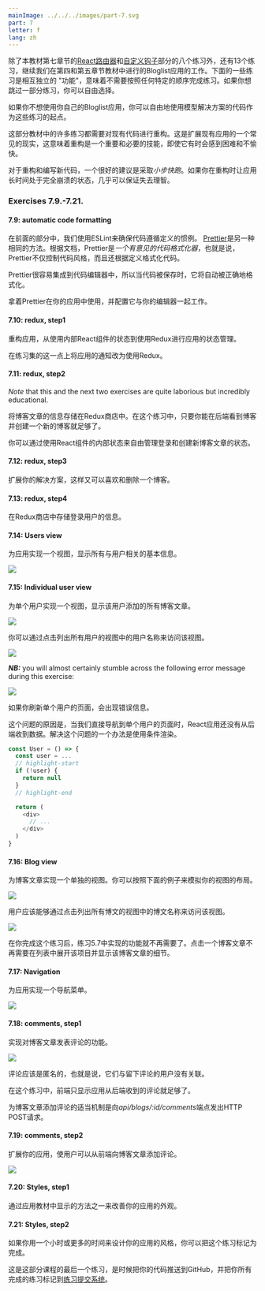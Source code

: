 ```yaml
---
mainImage: ../../../images/part-7.svg
part: 7
letter: f
lang: zh
---
```


<div class="content">

<!-- In addition to the eight exercises in the [React router](/en/part7/react_router) and [custom hooks](en/part7/custom_hooks) sections of this seventh part of the course material, there are 13 exercises that continue our work on the Bloglist application that we worked on in parts four and five of the course material. Some of the following exercises are "features" that are independent of one another, meaning that there is no need to finish the exercises in any particular order. You are free to skip over a part of the exercises if you wish to do so.-->
 除了本教材第七章节的[React路由器](/en/part7/react_router)和[自定义钩子](en/part7/custom_hooks)部分的八个练习外，还有13个练习，继续我们在第四和第五章节教材中进行的Bloglist应用的工作。下面的一些练习是相互独立的 "功能"，意味着不需要按照任何特定的顺序完成练习。如果你想跳过一部分练习，你可以自由选择。

<!-- If you do not want to use your own Bloglist application, you are free to use the code from the model solution as a starting point for these exercises.-->
 如果你不想使用你自己的Bloglist应用，你可以自由地使用模型解决方案的代码作为这些练习的起点。

<!-- Many of the exercises in this part of the course material will require the refactoring of existing code. This is a common reality of extending existing applications, meaning that refactoring is an important and necessary skill even if it may feel difficult and unpleasant at times.-->
 这部分教材中的许多练习都需要对现有代码进行重构。这是扩展现有应用的一个常见的现实，这意味着重构是一个重要和必要的技能，即使它有时会感到困难和不愉快。

<!-- One good piece of advice for both refactoring and writing new code is to take <i>baby steps</i>. Losing your sanity is almost guaranteed if you leave the application in a completely broken state for long periods of time while refactoring.-->
对于重构和编写新代码，一个很好的建议是采取<i>小步快跑</i>。如果你在重构时让应用长时间处于完全崩溃的状态，几乎可以保证失去理智。

</div>

<div class="tasks">

### Exercises 7.9.-7.21.

#### 7.9: automatic code formatting

<!-- In the previous parts we used ESLint to ensure that code to follows the defined conventions.  [Prettier](https://prettier.io/) is yet another approach for the same. According to the documentation Prettier is <i>an opinionated code formatter</i>, that is, Prettier does not only control the code style but it also formats the code according to the definition.-->
 在前面的部分中，我们使用ESLint来确保代码遵循定义的惯例。  [Prettier](https://prettier.io/)是另一种相同的方法。根据文档，Prettier是<i>一个有意见的代码格式化器</i>，也就是说，Prettier不仅控制代码风格，而且还根据定义格式化代码。

<!-- Prettier is easy to integrate to the code editor, so that when the code is saved, it is automatically formatted correctly.-->
 Prettier很容易集成到代码编辑器中，所以当代码被保存时，它将自动被正确地格式化。

<!-- Take Prettier to use in your app and configure it to work with your editor.-->
拿着Prettier在你的应用中使用，并配置它与你的编辑器一起工作。

#### 7.10: redux, step1

<!-- Refactor the application from using internal React component state to using Redux for the application's state management.-->
 重构应用，从使用内部React组件的状态到使用Redux进行应用的状态管理。

<!-- Change the application's notifications to use Redux at this point of the exercise set.-->
在练习集的这一点上将应用的通知改为使用Redux。

#### 7.11: redux, step2

<i>Note</i> that this and the next two exercises are quite laborious but incredibly educational.

<!-- Store the information about blog posts in the Redux store. In this exercise, it is enough that you can see the blogs in the backend and create a new blog.-->
将博客文章的信息存储在Redux商店中。在这个练习中，只要你能在后端看到博客并创建一个新的博客就足够了。

<!-- You are free to manage the state for logging in and creating new blog posts by using the internal state of React components.-->
你可以通过使用React组件的内部状态来自由管理登录和创建新博客文章的状态。

#### 7.12: redux, step3

<!-- Expand your solution so that it is again possible to like and delete a blog.-->
扩展你的解决方案，这样又可以喜欢和删除一个博客。

#### 7.13: redux, step4

<!-- Store the information about the signed-in user in the Redux store.-->
在Redux商店中存储登录用户的信息。

#### 7.14: Users view

<!-- Implement a view to the application that displays all of the basic information related to users:-->
为应用实现一个视图，显示所有与用户相关的基本信息。

![](../../images/7/41.png)

#### 7.15: Individual user view

<!-- Implement a view for individual users that displays all of the blog posts added by that user:-->
 为单个用户实现一个视图，显示该用户添加的所有博客文章。

![](../../images/7/44.png)

<!-- You can access the view by clicking the name of the user in the view that lists all users:-->
 你可以通过点击列出所有用户的视图中的用户名称来访问该视图。

![](../../images/7/43.png)

<i>**NB:**</i> you will almost certainly stumble across the following error message during this exercise:

![](../../images/7/42ea.png)

<!-- The error message will occur if you refresh the page for an individual user.-->
 如果你刷新单个用户的页面，会出现错误信息。

<!-- The cause of the issue is that, when we navigate directly to the page of an individual user, the React application has not yet received the data from the backend. One solution for fixing the problem is to use conditional rendering:-->
 这个问题的原因是，当我们直接导航到单个用户的页面时，React应用还没有从后端收到数据。解决这个问题的一个办法是使用条件渲染。

```js
const User = () => {
  const user = ...
  // highlight-start
  if (!user) {
    return null
  }
  // highlight-end

  return (
    <div>
      // ...
    </div>
  )
}
```

#### 7.16: Blog view

<!-- Implement a separate view for blog posts. You can model the layout of your view after the following example:-->
 为博客文章实现一个单独的视图。你可以按照下面的例子来模拟你的视图的布局。

![](../../images/7/45.png)

<!-- Users should be able to access the view by clicking the name of the blog post in the view that lists all of the blog posts.-->
 用户应该能够通过点击列出所有博文的视图中的博文名称来访问该视图。

![](../../images/7/46.png)

<!-- After you're done with this exercise, the functionality that was implemented in exercise 5.7 is no longer necessary. Clicking a blog post no longer needs to expand the item in the list and display the details of the blog post.-->
 在你完成这个练习后，练习5.7中实现的功能就不再需要了。点击一个博客文章不再需要在列表中展开该项目并显示该博客文章的细节。

#### 7.17: Navigation

<!-- Implement a navigation menu for the application:-->
 为应用实现一个导航菜单。

![](../../images/7/47.png)

#### 7.18: comments, step1

<!-- Implement the functionality for commenting on blog posts:-->
 实现对博客文章发表评论的功能。

![](../../images/7/48.png)

<!-- Comments should be anonymous, meaning that they are not associated to the user who left the comment.-->
 评论应该是匿名的，也就是说，它们与留下评论的用户没有关联。

<!-- In this exercise, it is enough for the frontend to only display the comments that the application receives from the backend.-->
在这个练习中，前端只显示应用从后端收到的评论就足够了。

<!-- An appropriate mechanism for adding comments to a blog post would be an HTTP POST request to the <i>api/blogs/:id/comments</i> endpoint.-->
 为博客文章添加评论的适当机制是向<i>api/blogs/:id/comments</i>端点发出HTTP POST请求。

#### 7.19: comments, step2

<!-- Extend your application so that users can add comments to blog posts from the frontend:-->
 扩展你的应用，使用户可以从前端向博客文章添加评论。

![](../../images/7/49.png)

#### 7.20: Styles, step1

<!-- Improve the appearance of your application by applying one of the methods shown in the course material.-->
通过应用教材中显示的方法之一来改善你的应用的外观。

#### 7.21: Styles, step2

<!-- You can mark this exercise as finished if you use an hour or more for styling your application.-->
 如果你用一个小时或更多的时间来设计你的应用的风格，你可以把这个练习标记为完成。

<!-- This was the last exercise for this part of the course and it's time to push your code to GitHub and mark all of your finished exercises to the [exercise submission system](https://studies.cs.helsinki.fi/stats/courses/fullstackopen).-->
 这是这部分课程的最后一个练习，是时候把你的代码推送到GitHub，并把你所有完成的练习标记到[练习提交系统](https://studies.cs.helsinki.fi/stats/courses/fullstackopen)。

</div>
